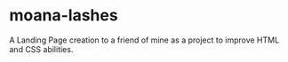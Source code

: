 # moana-lashes
A Landing Page creation to a friend of mine as a project to improve HTML and CSS abilities.
